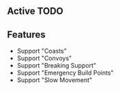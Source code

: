 
## Active TODO ##

## Features ## 

* Support "Coasts"
* Support "Convoys"
* Support "Breaking Support"
* Support "Emergency Build Points"
* Support "Slow Movement"
